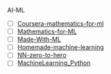 AI-ML
- [ ] [Coursera-mathematics-for-ml](https://github.com/ertsiger/coursera-mathematics-for-ml) <br>
- [ ] [Mathematics-for-ML](https://github.com/dair-ai/Mathematics-for-ML) <br>
- [ ] [Made-With-ML](https://github.com/GokuMohandas/Made-With-ML) <br>
- [ ] [Homemade-machine-learning](https://github.com/trekhleb/homemade-machine-learning) <br>
- [ ] [NN-zero-to-hero](https://github.com/karpathy/nn-zero-to-hero) <br>
- [ ] [MachineLearning_Python](https://github.com/lawlite19/MachineLearning_Python) <be>
